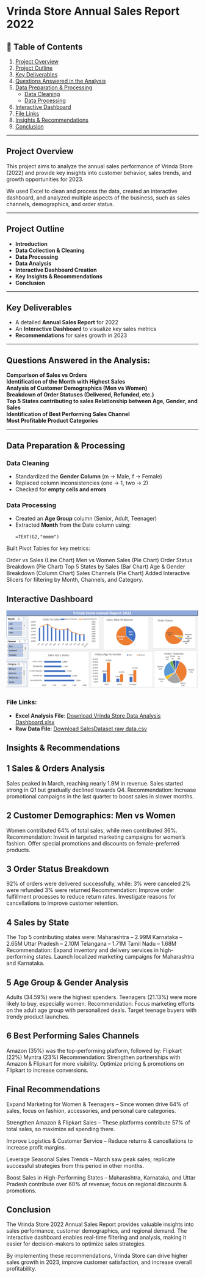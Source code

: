 # Vrinda Store Annual Sales Report 2022

## 📌 Table of Contents
1. [Project Overview](#project-overview)
2. [Project Outline](#project-outline)
3. [Key Deliverables](#key-deliverables)
4. [Questions Answered in the Analysis](#questions-answered-in-the-analysis)
5. [Data Preparation & Processing](#data-preparation--processing)
   - [Data Cleaning](#data-cleaning)
   - [Data Processing](#data-processing)
6. [Interactive Dashboard](#interactive-dashboard)
7. [File Links](#file-links)
8. [Insights & Recommendations](#insights--recommendations)
9. [Conclusion](#conclusion)

---

## Project Overview
This project aims to analyze the annual sales performance of Vrinda Store (2022) and provide key insights into customer behavior, sales trends, and growth opportunities for 2023.

We used Excel to clean and process the data, created an interactive dashboard, and analyzed multiple aspects of the business, such as sales channels, demographics, and order status.

---

## Project Outline
- **Introduction**
- **Data Collection & Cleaning**
- **Data Processing**
- **Data Analysis**
- **Interactive Dashboard Creation**
- **Key Insights & Recommendations**
- **Conclusion**

---

## Key Deliverables
- A detailed **Annual Sales Report** for 2022  
- An **Interactive Dashboard** to visualize key sales metrics  
- **Recommendations** for sales growth in 2023  

---

## Questions Answered in the Analysis:
 **Comparison of Sales vs Orders**  
 **Identification of the Month with Highest Sales**  
 **Analysis of Customer Demographics (Men vs Women)**  
**Breakdown of Order Statuses (Delivered, Refunded, etc.)**  
**Top 5 States contributing to sales**  **Relationship between Age, Gender, and Sales**  
**Identification of Best Performing Sales Channel**  
**Most Profitable Product Categories**  

---

## Data Preparation & Processing

### Data Cleaning
- Standardized the **Gender Column** (m → Male, f → Female)  
- Replaced column inconsistencies (one → 1, two → 2)  
- Checked for **empty cells and errors**  

### Data Processing
- Created an **Age Group** column (Senior, Adult, Teenager)  
- Extracted **Month** from the Date column using:
  ```excel
  =TEXT(G2,"mmmm")
   ```
Built Pivot Tables for key metrics:

Order vs Sales (Line Chart)
Men vs Women Sales (Pie Chart)
Order Status Breakdown (Pie Chart)
Top 5 States by Sales (Bar Chart)
Age & Gender Breakdown (Column Chart)
Sales Channels (Pie Chart)
Added Interactive Slicers for filtering by Month, Channels, and Category.

## Interactive Dashboard

![Vrinda Store Dashboard](store_dash.png)



###  File Links:
- **Excel Analysis File**: [Download Vrinda Store Data Analysis Dashboard.xlsx](Vrinda%20Store%20Data%20Analysis%20dashboard.xlsx)
- **Raw Data File**: [Download SalesDataset raw data.csv](SalesDataset%20raw%20data.csv)

## Insights & Recommendations
## 1 Sales & Orders Analysis
Sales peaked in March, reaching nearly 1.9M in revenue.
Sales started strong in Q1 but gradually declined towards Q4.
Recommendation: Increase promotional campaigns in the last quarter to boost sales in slower months.
## 2 Customer Demographics: Men vs Women
Women contributed 64% of total sales, while men contributed 36%.
Recommendation:
 Invest in targeted marketing campaigns for women’s fashion.
 Offer special promotions and discounts on female-preferred products.
## 3 Order Status Breakdown
92% of orders were delivered successfully, while:
3% were canceled
2% were refunded
3% were returned
Recommendation:
Improve order fulfillment processes to reduce return rates.
Investigate reasons for cancellations to improve customer retention.
## 4 Sales by State
The Top 5 contributing states were:
Maharashtra – 2.99M
Karnataka – 2.65M
Uttar Pradesh – 2.10M
Telangana – 1.71M
Tamil Nadu – 1.68M
Recommendation:
Expand inventory and delivery services in high-performing states.
Launch localized marketing campaigns for Maharashtra and Karnataka.
## 5 Age Group & Gender Analysis
Adults (34.59%) were the highest spenders.
Teenagers (21.13%) were more likely to buy, especially women.
Recommendation:
 Focus marketing efforts on the adult age group with personalized deals.
 Target teenage buyers with trendy product launches.
## 6 Best Performing Sales Channels
Amazon (35%) was the top-performing platform, followed by:
Flipkart (22%)
Myntra (23%)
Recommendation:
 Strengthen partnerships with Amazon & Flipkart for more visibility.
 Optimize pricing & promotions on Flipkart to increase conversions.
## Final Recommendations
Expand Marketing for Women & Teenagers – Since women drive 64% of sales, focus on fashion, accessories, and personal care categories.

Strengthen Amazon & Flipkart Sales – These platforms contribute 57% of total sales, so maximize ad spending there.

Improve Logistics & Customer Service – Reduce returns & cancellations to increase profit margins.

Leverage Seasonal Sales Trends – March saw peak sales; replicate successful strategies from this period in other months.

Boost Sales in High-Performing States – Maharashtra, Karnataka, and Uttar Pradesh contribute over 60% of revenue; focus on regional discounts & promotions.

## Conclusion
The Vrinda Store 2022 Annual Sales Report provides valuable insights into sales performance, customer demographics, and regional demand.
The interactive dashboard enables real-time filtering and analysis, making it easier for decision-makers to optimize sales strategies.

By implementing these recommendations, Vrinda Store can drive higher sales growth in 2023, improve customer satisfaction, and increase overall profitability. 
